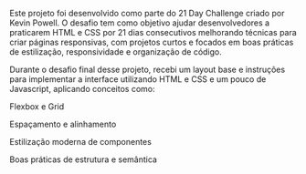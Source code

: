 Este projeto foi desenvolvido como parte do 21 Day Challenge criado por Kevin Powell. O desafio tem como objetivo ajudar desenvolvedores a praticarem HTML e CSS por 21 dias consecutivos melhorando técnicas para criar páginas responsivas, com projetos curtos e focados em boas práticas de estilização, responsividade e organização de código.

Durante o desafio final desse projeto, recebi um layout base e instruções para implementar a interface utilizando HTML e CSS e um pouco de Javascript, aplicando conceitos como:

Flexbox e Grid

Espaçamento e alinhamento

Estilização moderna de componentes

Boas práticas de estrutura e semântica
